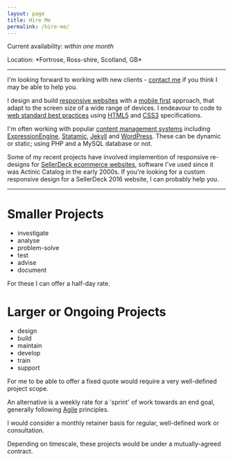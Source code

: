 ```yaml
---
layout: page
title: Hire Me
permalink: /hire-me/
---
```

Current availability: *within one month*

<span itemprop="address" itemscope itemtype="http://schema.org/PostalAddress">
  Location: *<span itemprop="addressLocality">Fortrose</span>, 
  <span itemprop="addressRegion">Ross-shire</span>, Scotland, 
  <span itemprop="addressCountry">GB</span>*
</span>

---

I'm looking forward to working with new clients - [contact me](#contact) if you think I may be able to help you.

I design and build [responsive websites](https://en.wikipedia.org/wiki/Responsive_web_design) with a [mobile first](http://www.lukew.com/resources/mobile_first.asp) approach, that adapt to the screen size of a wide range of devices. I endeavour to code to [web standard best practices](http://en.wikipedia.org/wiki/Web_standards) using [HTML5](http://en.wikipedia.org/wiki/HTML5) and [CSS3](http://en.wikipedia.org/wiki/CSS) specifications.

I'm often working with popular [content management systems](http://en.wikipedia.org/wiki/Web_content_management_system) including [ExpressionEngine](http://ellislab.com/expressionengine), [Statamic](http://www.statamic.com), [Jekyll](http://jekyllrb.com/) and [WordPress](http://wordpress.org/). These can be dynamic or static; using PHP and a MySQL database or not. 

Some of my recent projects have involved implemention of responsive re-designs for [SellerDeck ecommerce websites](http://www.sellerdeck.co.uk/index.php/ecommerce-software/category/sellerdeck-desktop), software I've used since it was Actinic Catalog in the early 2000s.  If you're looking for a custom responsive design for a SellerDeck 2016 website, I can probably help you.

---

# Smaller Projects 

- investigate
- analyse
- problem-solve
- test
- advise
- document

For these I can offer a half-day rate.

# Larger or Ongoing Projects 

- design
- build
- maintain
- develop
- train
- support

For me to be able to offer a fixed quote would require a very well-defined project scope. 

An alternative is a weekly rate for a 'sprint' of work towards an end goal, generally following [Agile](https://en.wikipedia.org/wiki/Agile_software_development) principles.

I would consider a monthly retainer basis for regular, well-defined work or consultation.

Depending on timescale, these projects would be under a mutually-agreed contract.